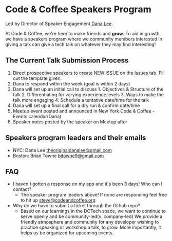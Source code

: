 # Code & Coffee Speakers Program 
Led by Director of Speaker Engagement [Dana Lee](https://www.linkedin.com/in/danalee1/).

At Code & Coffee, we're here to make friends and __grow__. To aid in growth, we have a speakers program where we community members interested in giving a talk can give a tech talk on whatever they may find interesting!

## The Current Talk Submission Process
1. Direct prospective speakers to create NEW ISSUE on the Issues tab. Fill out the template given.
2. Dana to respond within the week (goal is within 2 days)
3. Dana will set up an initial call to discuss
        1. Objectives & Structure of the talk
        2. Differentiating for varying experience levels
        3. Ways to make the talk more engaging
        4. Schedule a tentative date/time for the talk
4. Dana will set up a final call for a dry run & confirm date/time
5. Meetup event posted and announced in New York Code & Coffee - Events calendar(Dana)
6. Speaker notes posted by the speaker on Meetup after

## Speakers program leaders and their emails
- NYC: Dana Lee [theoriginaldanalee@gmail.com](theoriginaldanalee@gmail.com)
- Boston: Brian Towne [bjtowne9@gmail.com](bjtowne9@gmail.com)

## FAQ
- I haven't gotten a response on my app and it's been 3 days! Who can I contact?
    - The speaker program leaders above! If none are responding feel free to hit up steve@codeandcoffee.org
- Why do we have to submit a ticket through the Github repo?
    - Based on our learnings in the DCTech space, we want to continue to serve openly and be community-led(v. company-led) We provide a friendly atmosphere and community for any developer wishing to practice speaking or workshop a talk, to grow. More importantly, it helps us be organized for upcoming events.
